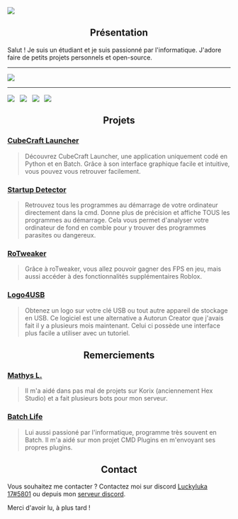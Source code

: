 
![](https://zupimages.net/up/22/08/ryyh.gif)
<h2 align="center">Présentation</h2>
Salut ! Je suis un étudiant et je suis passionné par l'informatique. J'adore faire de petits projets personnels et open-source.
  
---

<p><img src="https://github-readme-stats.vercel.app/api?username=luckyluka17&show_icons=true&theme=dark&locale=fr&layout=compact" /></p>

---

<p class="text-center"><a href="https://discord.gg/QaxHU6NHZe"><img src="https://i.imgur.com/aPZYeEF.png" style="cursor: pointer; max-width: 100%; vertical-align: middle; height: auto !important;"></a>&nbsp; &nbsp;<a href="https://www.youtube.com/channel/UCMDV6fMmzFSq9bB_BSodRiw"><img src="https://i.imgur.com/Wnarqc7.png" style="cursor: pointer; max-width: 100%; vertical-align: middle; height: auto !important;"></a>&nbsp; &nbsp;<a href="https://github.com/Luckyluka17"><img src="https://i.imgur.com/zkqH5xG.png" style="cursor: pointer; max-width: 100%; vertical-align: middle; height: auto !important;"></a>&nbsp; &nbsp;<a href="https://www.luckyluka17.cf"><img src="https://i.imgur.com/JcBPSRP.png" style="cursor: pointer; max-width: 100%; vertical-align: middle; height: auto !important;"></a><br></p>
<p class="text-center"><a href="https://discord.gg/QaxHU6NHZe" target="_blank"></a><a href="https://www.youtube.com/channel/UCMDV6fMmzFSq9bB_BSodRiw" target="_blank"></a></p>

<h2 align="center">Projets</h2>

### [CubeCraft Launcher](https://github.com/Luckyluka17/CubeCraft-Launcher)
> Découvrez CubeCraft Launcher, une application uniquement codé en Python et en Batch. Grâce à son interface graphique facile et intuitive, vous pouvez vous retrouver facilement.

### [Startup Detector](https://github.com/Luckyluka17/Startup-Detector)
> Retrouvez tous les programmes au démarrage de votre ordinateur directement dans la cmd. Donne plus de précision et affiche TOUS les programmes au démarrage. Cela vous permet d'analyser votre ordinateur de fond en comble pour y trouver des programmes parasites ou dangereux.

### [RoTweaker](https://github.com/Luckyluka17/roTweaker)
> Grâce à roTweaker, vous allez pouvoir gagner des FPS en jeu, mais aussi accéder à des fonctionnalités supplémentaires Roblox.

### [Logo4USB](https://github.com/Luckyluka17/Logo4USB)
> Obtenez un logo sur votre clé USB ou tout autre appareil de stockage en USB. Ce logiciel est une alternative a Autorun Creator que j'avais fait il y a plusieurs mois maintenant. Celui ci possède une interface plus facile a utiliser avec un tutoriel.

<h2 align="center">Remerciements</h2>

### [Mathys L.](https://github.com/mathys-l)
> Il m'a aidé dans pas mal de projets sur Korix (anciennement Hex Studio) et a fait plusieurs bots pour mon serveur.

### [Batch Life](https://github.com/Batchlife)
> Lui aussi passioné par l'informatique, programme très souvent en Batch. Il m'a aidé sur mon projet CMD Plugins en m'envoyant ses propres plugins.

<h2 align="center">Contact</h2>

Vous souhaitez me contacter ? Contactez moi sur discord [Luckyluka 17#5801](https://discord.com/users/428193377863991296) ou depuis mon [serveur discord](https://discord.gg/YPm459VZsH).

Merci d'avoir lu, à plus tard !
